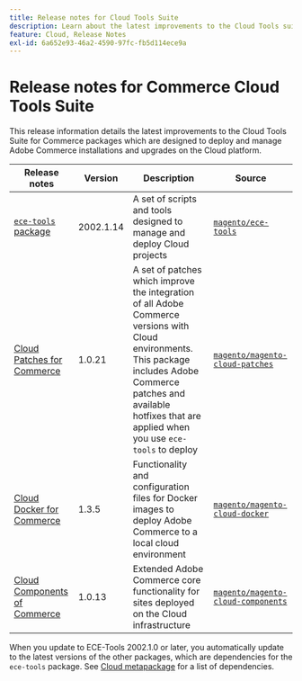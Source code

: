 ```yaml
---
title: Release notes for Cloud Tools Suite
description: Learn about the latest improvements to the Cloud Tools suite for Adobe Commerce.
feature: Cloud, Release Notes
exl-id: 6a652e93-46a2-4590-97fc-fb5d114ece9a
---
```

# Release notes for Commerce Cloud Tools Suite

This release information details the latest improvements to the Cloud Tools Suite for Commerce packages which are designed to deploy and manage Adobe Commerce installations and upgrades on the Cloud platform.

| Release notes     | Version   | Description                              | Source              |
| ----------------- |-----------| ---------------------------------------- | --------------------------- |
| [`ece-tools` package](ece-tools-package.md) | 2002.1.14 | A set of scripts and tools designed to manage and deploy Cloud projects | [`magento/ece-tools`](https://github.com/magento/ece-tools/tree/2002.1) |
| [Cloud Patches for Commerce](cloud-patches.md) | 1.0.21    | A set of patches which improve the integration of all Adobe Commerce versions with Cloud environments. This package includes Adobe Commerce patches and available hotfixes that are applied when you use `ece-tools` to deploy | [`magento/magento-cloud-patches`](https://github.com/magento/magento-cloud-patches/tree/1.0.1) |
| [Cloud Docker for Commerce](cloud-docker.md) | 1.3.5     | Functionality and configuration files for Docker images to deploy Adobe Commerce to a local cloud environment | [`magento/magento-cloud-docker`](https://github.com/magento/magento-cloud-docker/tree/1.0) |
| [Cloud Components of Commerce](cloud-components.md) | 1.0.13    | Extended Adobe Commerce core functionality for sites deployed on the Cloud infrastructure | [`magento/magento-cloud-components`](https://github.com/magento/magento-cloud-components/tree/1.0.2) |

When you update to ECE-Tools 2002.1.0 or later, you automatically update to the latest versions of the other packages, which are dependencies for the `ece-tools` package. See [Cloud metapackage](../development/overview.md#cloud-metapackage) for a list of dependencies.
